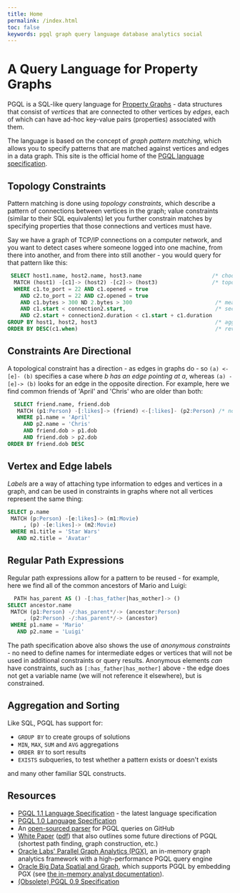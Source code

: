 ```yaml
---
title: Home
permalink: /index.html
toc: false
keywords: pgql graph query language database analytics social
---
```


A Query Language for Property Graphs
====================================

PGQL is a SQL-like query language for [Property Graphs](spec/1.1/#property-graph-data-model) - data structures that consist of *vertices* that are connected to other vertices by *edges*, each of which can have ad-hoc key-value pairs (properties) associated with them.

The language is based on the concept of *graph pattern matching*, which allows you to specify patterns that are matched against vertices and edges in a data graph.  This site is the official home of the [PGQL language specification](spec/1.0/).


Topology Constraints
--------------------

Pattern matching is done using *topology constraints*, which describe a pattern of connections between vertices
in the graph;  value constraints (similar to their SQL equivalents) let you further constrain matches by specifying
properties that those connections and vertices must have.

Say we have a graph of TCP/IP connections on a computer network, and you want to detect cases where someone logged into
one machine, from there into another, and from there into still another - you would query for that pattern like this:

```sql
 SELECT host1.name, host2.name, host3.name                      /* choose what to return */
  MATCH (host1) -[c1]-> (host2) -[c2]-> (host3)                 /* topology must match this pattern */
  WHERE c1.to_port = 22 AND c1.opened = true
    AND c2.to_port = 22 AND c2.opened = true
    AND c1.bytes > 300 ND 2.bytes > 300                          /* meaningful amount of data was exchanged */
    AND c1.start < connection2.start,                            /* second connection within time-frame of first */
    AND c2.start + connection2.duration < c1.start + c1.duration
GROUP BY host1, host2, host3                                     /* aggregate multiple matching connections */
ORDER BY DESC(c1.when)                                           /* reverse sort chronologically */
```


Constraints Are Directional
---------------------------

A topological constraint has a direction - as edges in graphs do - so `(a) <-[e]- (b)`
specifies a case where *b has an edge pointing at a*, whereas `(a) -[e]-> (b)` looks
for an edge in the opposite direction.  For example, here we find common friends of
'April' and 'Chris' who are older than both:

```sql
  SELECT friend.name, friend.dob
   MATCH (p1:Person) -[:likes]-> (friend) <-[:likes]- (p2:Person) /* note the arrow directions below */
   WHERE p1.name = 'April'
     AND p2.name = 'Chris'
     AND friend.dob > p1.dob
     AND friend.dob > p2.dob
ORDER BY friend.dob DESC
```

Vertex and Edge labels
----------------------

*Labels* are a way of attaching type information to edges and vertices in a graph, and can be used in
constraints in graphs where not all vertices represent the same thing:

```sql
SELECT p.name
 MATCH (p:Person) -[e:likes]-> (m1:Movie)
     , (p) -[e:likes]-> (m2:Movie)
 WHERE m1.title = 'Star Wars'
   AND m2.title = 'Avatar'
```

Regular Path Expressions
--------------------

Regular path expressions allow for a pattern to be reused - for example, here we
find all of the common ancestors of Mario and Luigi:

```sql
  PATH has_parent AS () -[:has_father|has_mother]-> ()
SELECT ancestor.name
 MATCH (p1:Person) -/:has_parent*/-> (ancestor:Person)
     , (p2:Person) -/:has_parent*/-> (ancestor)
 WHERE p1.name = 'Mario'
   AND p2.name = 'Luigi'
```

The path specification above also shows the use of *anonymous constraints* - no
need to define names for intermediate edges or vertices that will not be used in
additional constraints or query results.  Anonymous elements *can* have constraints,
such as `[:has_father|has_mother]` above - the edge does not get a variable name
(we will not reference it elsewhere), but is constrained.

Aggregation and Sorting
-----------------------

Like SQL, PGQL has support for:

 * `GROUP BY` to create groups of solutions
 * `MIN`, `MAX`, `SUM` and `AVG` aggregations
 * `ORDER BY` to sort results
 * `EXISTS` subqueries, to test whether a pattern exists or doesn't exists

 and many other familiar SQL constructs.

Resources
---------

 - [PGQL 1.1 Language Specification](spec/1.1/) - the latest language specification
 - [PGQL 1.0 Language Specification](spec/1.0/)
 - An [open-sourced parser](https://github.com/oracle/pgql-lang) for PGQL queries on GitHub
 - [White Paper](http://dl.acm.org/citation.cfm?id=2960421) ([pdf](http://event.cwi.nl/grades/2016/07-VanRest.pdf)) that also outlines some future directions of PGQL
   (shortest path finding, graph construction, etc.)
 - [Oracle Labs' Parallel Graph Analytics (PGX)](http://www.oracle.com/technetwork/oracle-labs/parallel-graph-analytics/overview/index.html), an in-memory graph analytics framework with a high-performance PGQL query engine
 - [Oracle Big Data Spatial and Graph](http://www.oracle.com/technetwork/database/database-technologies/bigdata-spatialandgraph/overview/index.html), which supports PGQL by embedding PGX
   (see [the in-memory analyst documentation](http://docs.oracle.com/bigdata/bda45/BDSPA/using-inmem-analytics.htm#BDSPA264)).
 - [(Obsolete) PGQL 0.9 Specification](https://docs.oracle.com/cd/E56133_01/1.2.1/PGQL_Specification.pdf)
